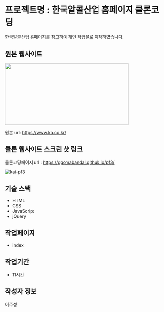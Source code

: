 # 프로젝트명 : 한국알콜산업 홈페이지 클론코딩
한국알콜산업 홈페이지를 참고하여 개인 작업물로 제작하였습니다.

## 원본 웹사이트
<img src="https://github.com/Ggomabandal/pf3/assets/142555219/33f5461a-f8e1-40bd-a1e3-c9b5159a2c81.png" width="400" height="200"/>

원본 url: https://www.ka.co.kr/

## 클론 웹사이트 스크린 샷 링크
클론코딩페이지 url : https://ggomabandal.github.io/pf3/

![kai-pf3](https://github.com/Ggomabandal/pf3/assets/142555219/3965284d-9f05-402e-9e85-326a1460f8c7)



## 기술 스택
- HTML
- CSS
- JavaScript
- jQuery

## 작업페이지
- index

## 작업기간
- 11시간

## 작성자 정보
이주성
